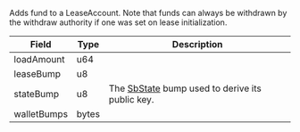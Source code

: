 Adds fund to a LeaseAccount. Note that funds can always be withdrawn by the withdraw authority if one was set on lease initialization.

| Field | Type | Description |
|--|--|--|
| loadAmount |  u64 |  |
| leaseBump |  u8 |  |
| stateBump |  u8 | The [SbState](/idl/accounts/SbState) bump used to derive its public key. |
| walletBumps |  bytes |  |
